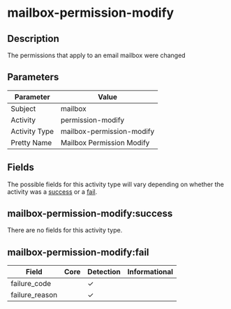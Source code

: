 mailbox-permission-modify
=========================

Description
-----------
The permissions that apply to an email mailbox were changed

Parameters
----------
| Parameter     | Value                     |
| ------------- | ------------------------- |
| Subject       | mailbox                   |
| Activity      | permission-modify         |
| Activity Type | mailbox-permission-modify |
| Pretty Name   | Mailbox Permission Modify |


Fields
------

The possible fields for this activity type will vary depending on whether the activity was a [success](#mailbox-permission-modifysuccess) or a [fail](#mailbox-permission-modifyfail).


mailbox-permission-modify:success
---------------------------------

There are no fields for this activity type.


mailbox-permission-modify:fail
------------------------------

| Field          | Core | Detection | Informational |
| -------------- | ---- | --------- | ------------- |
| failure_code   |      | &#10003;  |               |
| failure_reason |      | &#10003;  |               |